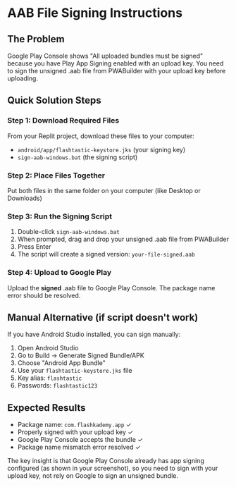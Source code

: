 # AAB File Signing Instructions

## The Problem
Google Play Console shows "All uploaded bundles must be signed" because you have Play App Signing enabled with an upload key. You need to sign the unsigned .aab file from PWABuilder with your upload key before uploading.

## Quick Solution Steps

### Step 1: Download Required Files
From your Replit project, download these files to your computer:
- `android/app/flashtastic-keystore.jks` (your signing key)
- `sign-aab-windows.bat` (the signing script)

### Step 2: Place Files Together
Put both files in the same folder on your computer (like Desktop or Downloads)

### Step 3: Run the Signing Script
1. Double-click `sign-aab-windows.bat`
2. When prompted, drag and drop your unsigned .aab file from PWABuilder
3. Press Enter
4. The script will create a signed version: `your-file-signed.aab`

### Step 4: Upload to Google Play
Upload the **signed** .aab file to Google Play Console. The package name error should be resolved.

## Manual Alternative (if script doesn't work)
If you have Android Studio installed, you can sign manually:

1. Open Android Studio
2. Go to Build → Generate Signed Bundle/APK
3. Choose "Android App Bundle"
4. Use your `flashtastic-keystore.jks` file
5. Key alias: `flashtastic`
6. Passwords: `flashtastic123`

## Expected Results
- Package name: `com.flashkademy.app` ✓
- Properly signed with your upload key ✓
- Google Play Console accepts the bundle ✓
- Package name mismatch error resolved ✓

The key insight is that Google Play Console already has app signing configured (as shown in your screenshot), so you need to sign with your upload key, not rely on Google to sign an unsigned bundle.